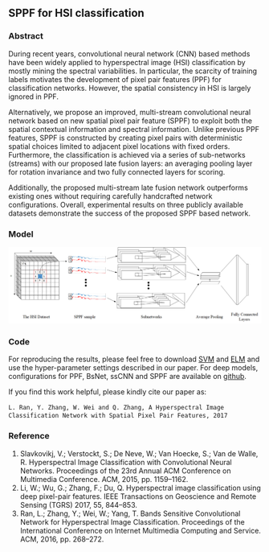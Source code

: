 ## SPPF for HSI classification

### Abstract
During recent years, convolutional neural network (CNN) based methods have been widely applied to hyperspectral image (HSI) classification by mostly mining the spectral variabilities. In particular, the scarcity of training labels motivates the development of pixel pair features (PPF) for classification networks. However, the spatial consistency in HSI is largely ignored in PPF. 

Alternatively, we propose an improved, multi-stream convolutional neural network based on new spatial pixel pair feature (SPPF) to exploit both the spatial contextual information and spectral information. Unlike previous PPF features, SPPF is constructed by creating pixel pairs with deterministic spatial choices limited to adjacent pixel locations with fixed orders. Furthermore, the classification is achieved via a series of sub-networks (streams) with our proposed late fusion layers: an averaging pooling layer for rotation invariance and two fully connected layers for scoring. 

Additionally, the proposed multi-stream late fusion network outperforms existing ones without requiring carefully handcrafted network configurations. 
Overall, experimental results on three publicly available datasets demonstrate the success of the proposed SPPF based network.

### Model
![model](imgs/framework.png)
### Code
For reproducing the results, please feel free to download [SVM](https://www.csie.ntu.edu.tw/~cjlin/libsvm/) and [ELM](http://www.ntu.edu.sg/home/egbhuang/) and use the hyper-parameter settings described in our paper. 
For deep models, configurations for PPF, BsNet, ssCNN and SPPF are available on [github](https://github.com/hijeffery/HSI-SPPF/tree/master/code). 

If you find this work helpful, please kindly cite our paper as:
```
L. Ran, Y. Zhang, W. Wei and Q. Zhang, A Hyperspectral Image Classification Network with Spatial Pixel Pair Features, 2017
```

### Reference
1. Slavkovikj, V.; Verstockt, S.; De Neve, W.; Van Hoecke, S.; Van de Walle, R. Hyperspectral Image Classification with Convolutional Neural Networks. Proceedings of the 23rd Annual ACM Conference on Multimedia Conference. ACM, 2015, pp. 1159–1162. 
2. Li, W.; Wu, G.; Zhang, F.; Du, Q. Hyperspectral image classification using deep pixel-pair features. IEEE Transactions on Geoscience and Remote Sensing (TGRS) 2017, 55, 844–853. 
3. Ran, L.; Zhang, Y.; Wei, W.; Yang, T. Bands Sensitive Convolutional Network for Hyperspectral Image Classification. Proceedings of the International Conference on Internet Multimedia Computing and Service. ACM, 2016, pp. 268–272. 